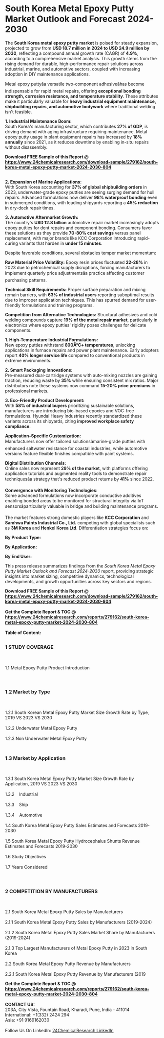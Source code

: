 <h1>South Korea Metal Epoxy Putty Market Outlook and Forecast 2024-2030</h1><p>The <strong>South Korea metal epoxy putty market</strong> is poised for steady expansion, projected to grow from <strong>USD 18.7 million in 2024 to USD 24.9 million by 2030</strong>, reflecting a compound annual growth rate (CAGR) of <strong>4.9%</strong>, according to a comprehensive market analysis. This growth stems from the rising demand for durable, high-performance repair solutions across industrial, marine, and automotive sectors, coupled with increasing adoption in DIY maintenance applications.</p><p>Metal epoxy puttyâa versatile two-component adhesiveâhas become indispensable for rapid metal repairs, offering <strong>exceptional bonding strength, corrosion resistance, and temperature stability</strong>. These attributes make it particularly valuable for <strong>heavy industrial equipment maintenance, shipbuilding repairs, and automotive bodywork</strong> where traditional welding isn't feasible.</p><p><strong>1. Industrial Maintenance Boom:</strong><br>
South Korea's manufacturing sector, which contributes <strong>27% of GDP</strong>, is driving demand with aging infrastructure requiring maintenance. Metal epoxy putty usage in plant equipment repairs has increased by <strong>18% annually</strong> since 2021, as it reduces downtime by enabling in-situ repairs without disassembly.</p><div><b>Download FREE Sample of this Report @ 
            <a href="https://www.24chemicalresearch.com/download-sample/279162/south-korea-metal-epoxy-putty-market-2024-2030-804">
            https://www.24chemicalresearch.com/download-sample/279162/south-korea-metal-epoxy-putty-market-2024-2030-804</a></b></div><br><p><strong>2. Expansion of Marine Applications:</strong><br>
With South Korea accounting for <strong>37% of global shipbuilding orders</strong> in 2023, underwater-grade epoxy putties are seeing surging demand for hull repairs. Advanced formulations now deliver <strong>98% waterproof bonding</strong> even in submerged conditions, with leading shipyards reporting a <strong>45% reduction</strong> in dry-dock repair times.</p><p><strong>3. Automotive Aftermarket Growth:</strong><br>
The country's <strong>USD 12.8 billion</strong> automotive repair market increasingly adopts epoxy putties for dent repairs and component bonding. Consumers favor these solutions as they provide <strong>70-80% cost savings</strong> versus panel replacement, with major brands like KCC Corporation introducing rapid-curing variants that harden in <strong>under 15 minutes</strong>.</p><p>Despite favorable conditions, several obstacles temper market momentum:</p><p><strong>Raw Material Price Volatility:</strong> Epoxy resin prices fluctuated <strong>22-28%</strong> in 2023 due to petrochemical supply disruptions, forcing manufacturers to implement quarterly price adjustmentsâa practice affecting customer purchasing patterns.</p><p><strong>Technical Skill Requirements:</strong> Proper surface preparation and mixing remain barriers, with <strong>63% of industrial users</strong> reporting suboptimal results due to improper application techniques. This has spurred demand for user-friendly formulations and training programs.</p><p><strong>Competition from Alternative Technologies:</strong> Structural adhesives and cold welding compounds capture <strong>19% of the metal repair market</strong>, particularly in electronics where epoxy putties' rigidity poses challenges for delicate components.</p><p><strong>1. High-Temperature Industrial Formulations:</strong><br>
New epoxy putties withstand <strong>600Â°C+ temperatures</strong>, unlocking applications in furnace repairs and power plant maintenance. Early adopters report <strong>40% longer service life</strong> compared to conventional products in extreme environments.</p><p><strong>2. Smart Packaging Innovations:</strong><br>
Pre-measured dual-cartridge systems with auto-mixing nozzles are gaining traction, reducing waste by <strong>35%</strong> while ensuring consistent mix ratios. Major distributors note these systems now command <strong>15-20% price premiums</strong> in professional markets.</p><p><strong>3. Eco-Friendly Product Development:</strong><br>
With <strong>58% of industrial buyers</strong> prioritizing sustainable solutions, manufacturers are introducing bio-based epoxies and VOC-free formulations. Hyundai Heavy Industries recently standardized these variants across its shipyards, citing <strong>improved workplace safety compliance</strong>.</p><p><strong>Application-Specific Customization:</strong><br>
	Manufacturers now offer tailored solutionsâmarine-grade putties with enhanced saltwater resistance for coastal industries, while automotive versions feature flexible finishes compatible with paint systems.</p><p><strong>Digital Distribution Channels:</strong><br>
	Online sales now represent <strong>29% of the market</strong>, with platforms offering application tutorials and augmented reality tools to demonstrate repair techniquesâa strategy that's reduced product returns by <strong>41%</strong> since 2022.</p><p><strong>Convergence with Monitoring Technologies:</strong><br>
	Some advanced formulations now incorporate conductive additives enabling bonded areas to be monitored for structural integrity via IoT sensorsâparticularly valuable in bridge and building maintenance programs.</p><p>The market features strong domestic players like <strong>KCC Corporation</strong> and <strong>Samhwa Paints Industrial Co., Ltd.</strong> competing with global specialists such as <strong>3M Korea</strong> and <strong>Henkel Korea Ltd.</strong> Differentiation strategies focus on:</p><p><strong>By Product Type:</strong></p><p><strong>By Application:</strong></p><p><strong>By End User:</strong></p><p>This press release summarizes findings from the <em>South Korea Metal Epoxy Putty Market Outlook and Forecast 2024-2030</em> report, providing strategic insights into market sizing, competitive dynamics, technological developments, and growth opportunities across key sectors and regions.</p><div><b>Download FREE Sample of this Report @ 
            <a href="https://www.24chemicalresearch.com/download-sample/279162/south-korea-metal-epoxy-putty-market-2024-2030-804">
            https://www.24chemicalresearch.com/download-sample/279162/south-korea-metal-epoxy-putty-market-2024-2030-804</a></b></div><br><div><b>Get the Complete Report & TOC @ 
            <a href="https://www.24chemicalresearch.com/reports/279162/south-korea-metal-epoxy-putty-market-2024-2030-804">
            https://www.24chemicalresearch.com/reports/279162/south-korea-metal-epoxy-putty-market-2024-2030-804</a></b></div><br>
            <b>Table of Content:</b><p><h2><span style="font-size:16px"><strong>1 STUDY COVERAGE</strong></span></h2><br />
<p>1.1 Metal Epoxy Putty Product Introduction</p><br />
<h2><span style="font-size:16px"><strong>1.2 Market by Type</strong></span></h2><br />
<p>1.2.1 South Korean Metal Epoxy Putty Market Size Growth Rate by Type, 2019 VS 2023 VS 2030<br /><br />
1.2.2 Underwater Metal Epoxy Putty&nbsp;&nbsp; &nbsp;<br /><br />
1.2.3 Non Underwater Metal Epoxy Putty<br /><br />
<h2><span style="font-size:16px"><strong>1.3 Market by Application</strong></span></h2><br />
<p>1.3.1 South Korea Metal Epoxy Putty Market Size Growth Rate by Application, 2019 VS 2023 VS 2030<br /><br />
1.3.2&nbsp;&nbsp; &nbsp;Industrial<br /><br />
1.3.3&nbsp;&nbsp; &nbsp;Ship<br /><br />
1.3.4&nbsp;&nbsp; &nbsp;Automotive<br /><br />
1.4 South Korea Metal Epoxy Putty Sales Estimates and Forecasts 2019-2030<br /><br />
1.5 South Korea Metal Epoxy Putty Hydrocephalus Shunts Revenue Estimates and Forecasts 2019-2030<br /><br />
1.6 Study Objectives<br /><br />
1.7 Years Considered</p><br />
<h2><span style="font-size:16px"><strong>2 COMPETITION BY MANUFACTURERS</strong></span></h2><br />
<p>2.1 South Korea Metal Epoxy Putty Sales by Manufacturers<br /><br />
2.1.1 South Korea Metal Epoxy Putty Sales by Manufacturers (2019-2024)<br /><br />
2.1.2 South Korea Metal Epoxy Putty Sales Market Share by Manufacturers (2019-2024)<br /><br />
2.1.3 Top Largest Manufacturers of Metal Epoxy Putty in 2023 in South Korea<br /><br />
2.2 South Korea Metal Epoxy Putty Revenue by Manufacturers<br /><br />
2.2.1 South Korea Metal Epoxy Putty Revenue by Manufacturers (2019</p><div><b>Get the Complete Report & TOC @ 
            <a href="https://www.24chemicalresearch.com/reports/279162/south-korea-metal-epoxy-putty-market-2024-2030-804">
            https://www.24chemicalresearch.com/reports/279162/south-korea-metal-epoxy-putty-market-2024-2030-804</a></b></div><br><b>CONTACT US:</b><br>
            203A, City Vista, Fountain Road, Kharadi, Pune, India - 411014<br>
            International: +1(332) 2424 294<br>
            Asia: +91 9169162030 <br><br>
            Follow Us On LinkedIn: <a href="https://www.linkedin.com/company/24chemicalresearch/">24ChemicalResearch LinkedIn</a>